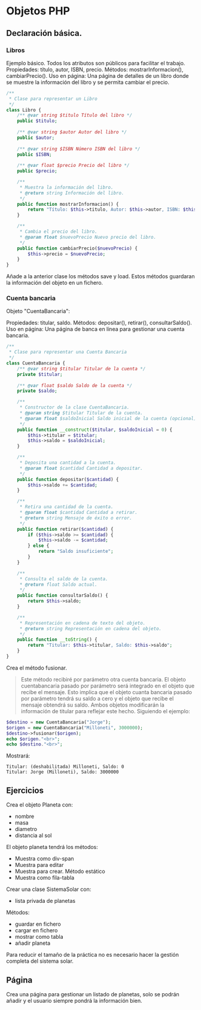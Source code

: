 # Objetos PHP

## Declaración básica.

### Libros

Ejemplo básico. Todos los atributos son públicos para facilitar el trabajo.
Propiedades: título, autor, ISBN, precio.
Métodos: mostrarInformacion(), cambiarPrecio().
Uso en página: Una página de detalles de un libro donde se muestre la información del libro y se permita cambiar el precio.

```php
/**
 * Clase para representar un Libro
 */
class Libro {
    /** @var string $titulo Título del libro */
    public $titulo;
    
    /** @var string $autor Autor del libro */
    public $autor;
    
    /** @var string $ISBN Número ISBN del libro */
    public $ISBN;
    
    /** @var float $precio Precio del libro */
    public $precio;

    /**
     * Muestra la información del libro.
     * @return string Información del libro.
     */
    public function mostrarInformacion() {
        return "Título: $this->titulo, Autor: $this->autor, ISBN: $this->ISBN, Precio: $this->precio";
    }

    /**
     * Cambia el precio del libro.
     * @param float $nuevoPrecio Nuevo precio del libro.
     */
    public function cambiarPrecio($nuevoPrecio) {
        $this->precio = $nuevoPrecio;
    }
}
```

Añade a la anterior clase los métodos save y load. Estos métodos guardaran la información del objeto en un fichero.


### Cuenta bancaria

Objeto "CuentaBancaria":

Propiedades: titular, saldo.
Métodos: depositar(), retirar(), consultarSaldo().
Uso en página: Una página de banca en línea para gestionar una cuenta bancaria.


```php
/**
 * Clase para representar una Cuenta Bancaria
 */
class CuentaBancaria {
    /** @var string $titular Titular de la cuenta */
    private $titular;
    
    /** @var float $saldo Saldo de la cuenta */
    private $saldo;

    /**
     * Constructor de la clase CuentaBancaria.
     * @param string $titular Titular de la cuenta.
     * @param float $saldoInicial Saldo inicial de la cuenta (opcional).
     */
    public function __construct($titular, $saldoInicial = 0) {
        $this->titular = $titular;
        $this->saldo = $saldoInicial;
    }

    /**
     * Deposita una cantidad a la cuenta.
     * @param float $cantidad Cantidad a depositar.
     */
    public function depositar($cantidad) {
        $this->saldo += $cantidad;
    }

    /**
     * Retira una cantidad de la cuenta.
     * @param float $cantidad Cantidad a retirar.
     * @return string Mensaje de éxito o error.
     */
    public function retirar($cantidad) {
        if ($this->saldo >= $cantidad) {
            $this->saldo -= $cantidad;
        } else {
            return "Saldo insuficiente";
        }
    }

    /**
     * Consulta el saldo de la cuenta.
     * @return float Saldo actual.
     */
    public function consultarSaldo() {
        return $this->saldo;
    }

    /**
     * Representación en cadena de texto del objeto.
     * @return string Representación en cadena del objeto.
     */
    public function __toString() {
        return "Titular: $this->titular, Saldo: $this->saldo";
    }
}
```

Crea el método fusionar.

> Este método recibiré por parámetro otra cuenta bancaria. El objeto cuentabancaria pasado por parámetro será integrado en el objeto que recibe el mensaje. Esto implica que el objeto cuanta bancaria pasado por parámetro tendrá su saldo a cero y el objeto que recibe el mensaje obtendrá su saldo. Ambos objetos modificarán la información de titular para reflejar este hecho. Siguiendo el ejemplo:

```php
$destino = new CuentaBancaria("Jorge");
$origen = new CuentaBancaria("Milloneti", 3000000);
$destino->fusionar($origen);
echo $origen."<br>";
echo $destino."<br>";
```

Mostrará:

```
Titular: (deshabilitada) Milloneti, Saldo: 0
Titular: Jorge (Milloneti), Saldo: 3000000
```

## Ejercicios

Crea el objeto Planeta con:
- nombre
- masa
- diametro
- distancia al sol

El objeto planeta tendrá los métodos:

- Muestra como div-span
- Muestra para editar
- Muestra para crear. Método estático
- Muestra como fila-tabla


Crear una clase SistemaSolar con:
- lista privada de planetas

Métodos:
- guardar en fichero
- cargar en fichero
- mostrar como tabla
- añadir planeta

Para reducir el tamaño de la práctica no es necesario hacer la gestión completa del sistema solar.

## Página

Crea una página para gestionar un listado de planetas, solo se podrán añadir y el usuario siempre pondrá la información bien.